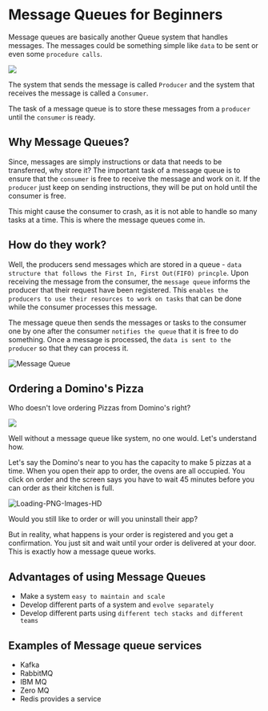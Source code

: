 # Message Queues for Beginners
Message queues are basically another Queue system that handles messages. 
The messages could be something simple like `data` to be sent or even some `procedure calls`.

<img src="https://www.cloudamqp.com/img/blog/thumb-mq.jpg"/>

The system that sends the message is called `Producer` and the system that receives the message is called a `Consumer`.

The task of a message queue is to store these messages from a `producer` until the `consumer` is ready.

## Why Message Queues?
Since, messages are simply instructions or data that needs to be transferred, why store it?
The important task of a message queue is to ensure that the `consumer` is free to receive the message and work on it. 
If the `producer` just keep on sending instructions, they will be put on hold until the consumer is free. 

This might cause the consumer to crash, as it is not able to handle so many tasks at a time. 
This is where the message queues come in. 

## How do they work?
Well, the producers send messages which are stored in a queue - `data structure that follows the First In, First Out(FIFO) princple`.
Upon receiving the message from the consumer, the `message queue` informs the producer that their request have been registered. 
This `enables the producers to use their resources to work on tasks` that can be done while the consumer processes this message.

The message queue then sends the messages or tasks to the consumer one by one after the consumer `notifies the queue` that it is free to do something.
Once a message is processed, the `data is sent to the producer` so that they can process it.

![Message Queue](https://github.com/thevinitgupta/100-Days-of-Learning/assets/65801700/ed9cb845-1cde-459e-9516-a2e4ab2b9f20)


## Ordering a Domino's Pizza
Who doesn't love ordering Pizzas from Domino's right?

<img src="https://media.giphy.com/media/jn2iXu2HRpMuovBrrV/giphy.gif"/>

Well without a message queue like system, no one would. Let's understand how.

Let's say the Domino's near to you has the capacity to make 5 pizzas at a time. 
When you open their app to order, the ovens are all occupied. 
You click on order and the screen says you have to wait 45 minutes before you can order as their kitchen is full.

![Loading-PNG-Images-HD](https://us.123rf.com/450wm/lishchyshyn/lishchyshyn1904/lishchyshyn190403199/132862735-vector-loading-icon-futuristic-progress-design.jpg?ver=6)

Would you still like to order or will you uninstall their app?

But in reality, what happens is your order is registered and you get a confirmation. 
You just sit and wait until your order is delivered at your door. 
This is exactly how a message queue works.

## Advantages of using Message Queues
 - Make a system `easy to maintain and scale`
 - Develop different parts of a system and `evolve separately`
 - Develop different parts using `different tech stacks and different teams`

## Examples of Message queue services
 - Kafka
 - RabbitMQ
 - IBM MQ
 - Zero MQ
 - Redis provides a service
   
